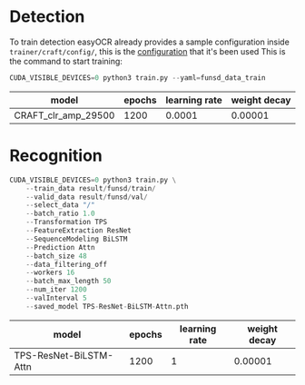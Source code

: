 # Detection
To train detection easyOCR already provides a sample configuration inside `trainer/craft/config/`, this is the [configuration](/docs/funsd_training/config/funsd_data_train.yaml) that it's been used
This is the command to start training:
```python
CUDA_VISIBLE_DEVICES=0 python3 train.py --yaml=funsd_data_train
```
| model | epochs | learning rate | weight decay |
| --- | --- | --- | --- |
| CRAFT_clr_amp_29500 | 1200 | 0.0001 | 0.00001 |
# Recognition
```python
CUDA_VISIBLE_DEVICES=0 python3 train.py \
    --train_data result/funsd/train/
    --valid_data result/funsd/val/
    --select_data "/" 
    --batch_ratio 1.0 
    --Transformation TPS 
    --FeatureExtraction ResNet 
    --SequenceModeling BiLSTM 
    --Prediction Attn 
    --batch_size 48
    --data_filtering_off
    --workers 16
    --batch_max_length 50
    --num_iter 1200 
    --valInterval 5 
    --saved_model TPS-ResNet-BiLSTM-Attn.pth
```
| model | epochs | learning rate | weight decay |
| --- | --- | --- | --- |
| TPS-ResNet-BiLSTM-Attn | 1200 | 1 | 0.00001 |
